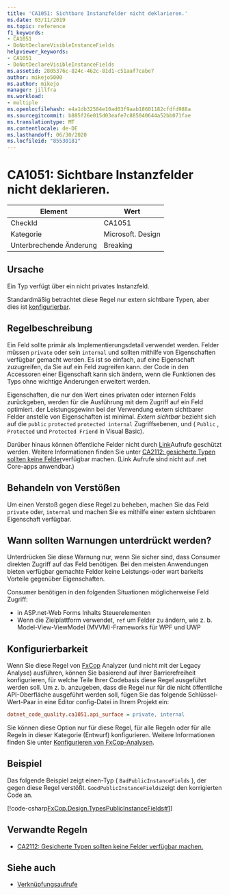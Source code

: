 ```yaml
---
title: 'CA1051: Sichtbare Instanzfelder nicht deklarieren.'
ms.date: 03/11/2019
ms.topic: reference
f1_keywords:
- CA1051
- DoNotDeclareVisibleInstanceFields
helpviewer_keywords:
- CA1051
- DoNotDeclareVisibleInstanceFields
ms.assetid: 2805376c-824c-462c-81d1-c51aaf7cabe7
author: mikejo5000
ms.author: mikejo
manager: jillfra
ms.workload:
- multiple
ms.openlocfilehash: e4a1db32584e10ad03f9aab18601182cfdfd988a
ms.sourcegitcommit: b885f26e015d03eafe7c885040644a52bb071fae
ms.translationtype: MT
ms.contentlocale: de-DE
ms.lasthandoff: 06/30/2020
ms.locfileid: "85530181"
---
```

# <a name="ca1051-do-not-declare-visible-instance-fields"></a>CA1051: Sichtbare Instanzfelder nicht deklarieren.

|Element|Wert|
|-|-|
|CheckId|CA1051|
|Kategorie|Microsoft. Design|
|Unterbrechende Änderung|Breaking|

## <a name="cause"></a>Ursache

Ein Typ verfügt über ein nicht privates Instanzfeld.

Standardmäßig betrachtet diese Regel nur extern sichtbare Typen, aber dies ist [konfigurierbar](#configurability).

## <a name="rule-description"></a>Regelbeschreibung

Ein Feld sollte primär als Implementierungsdetail verwendet werden. Felder müssen `private` oder sein `internal` und sollten mithilfe von Eigenschaften verfügbar gemacht werden. Es ist so einfach, auf eine Eigenschaft zuzugreifen, da Sie auf ein Feld zugreifen kann. der Code in den Accessoren einer Eigenschaft kann sich ändern, wenn die Funktionen des Typs ohne wichtige Änderungen erweitert werden.

Eigenschaften, die nur den Wert eines privaten oder internen Felds zurückgeben, werden für die Ausführung mit dem Zugriff auf ein Feld optimiert. der Leistungsgewinn bei der Verwendung extern sichtbarer Felder anstelle von Eigenschaften ist minimal. *Extern sichtbar* bezieht sich auf die `public` `protected` `protected internal` Zugriffsebenen, und ( `Public` , `Protected` und `Protected Friend` in Visual Basic).

Darüber hinaus können öffentliche Felder nicht durch [Link](/dotnet/framework/misc/link-demands)Aufrufe geschützt werden. Weitere Informationen finden Sie unter [CA2112: gesicherte Typen sollten keine Felder](../code-quality/ca2112.md)verfügbar machen. (Link Aufrufe sind nicht auf .net Core-apps anwendbar.)

## <a name="how-to-fix-violations"></a>Behandeln von Verstößen

Um einen Verstoß gegen diese Regel zu beheben, machen Sie das Feld `private` oder, `internal` und machen Sie es mithilfe einer extern sichtbaren Eigenschaft verfügbar.

## <a name="when-to-suppress-warnings"></a>Wann sollten Warnungen unterdrückt werden?

Unterdrücken Sie diese Warnung nur, wenn Sie sicher sind, dass Consumer direkten Zugriff auf das Feld benötigen. Bei den meisten Anwendungen bieten verfügbar gemachte Felder keine Leistungs-oder wart barkeits Vorteile gegenüber Eigenschaften.

Consumer benötigen in den folgenden Situationen möglicherweise Feld Zugriff:

- in ASP.net-Web Forms Inhalts Steuerelementen
- Wenn die Zielplattform verwendet, `ref` um Felder zu ändern, wie z. b. Model-View-ViewModel (MVVM)-Frameworks für WPF und UWP

## <a name="configurability"></a>Konfigurierbarkeit

Wenn Sie diese Regel von [FxCop](install-fxcop-analyzers.md) Analyzer (und nicht mit der Legacy Analyse) ausführen, können Sie basierend auf ihrer Barrierefreiheit konfigurieren, für welche Teile Ihrer Codebasis diese Regel ausgeführt werden soll. Um z. b. anzugeben, dass die Regel nur für die nicht öffentliche API-Oberfläche ausgeführt werden soll, fügen Sie das folgende Schlüssel-Wert-Paar in eine Editor config-Datei in Ihrem Projekt ein:

```ini
dotnet_code_quality.ca1051.api_surface = private, internal
```

Sie können diese Option nur für diese Regel, für alle Regeln oder für alle Regeln in dieser Kategorie (Entwurf) konfigurieren. Weitere Informationen finden Sie unter [Konfigurieren von FxCop-Analysen](configure-fxcop-analyzers.md).

## <a name="example"></a>Beispiel

Das folgende Beispiel zeigt einen-Typ ( `BadPublicInstanceFields` ), der gegen diese Regel verstößt. `GoodPublicInstanceFields`zeigt den korrigierten Code an.

[!code-csharp[FxCop.Design.TypesPublicInstanceFields#1](../code-quality/codesnippet/CSharp/ca1051-do-not-declare-visible-instance-fields_1.cs)]

## <a name="related-rules"></a>Verwandte Regeln

- [CA2112: Gesicherte Typen sollten keine Felder verfügbar machen.](../code-quality/ca2112.md)

## <a name="see-also"></a>Siehe auch

- [Verknüpfungsaufrufe](/dotnet/framework/misc/link-demands)
